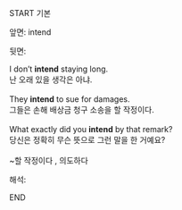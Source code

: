 START
기본

앞면:
intend


뒷면:
<div>I don’t <strong>intend</strong> staying long. </div><div><div>난 오래 있을 생각은 아냐.<br><br><div>They <strong>intend</strong> to sue for damages. </div><div><div>그들은 손해 배상금 청구 소송을 할 작정이다.<br><br><div>What exactly did you <strong>intend</strong> by that remark? </div><div><div>당신은 정확히 무슨 뜻으로 그런 말을 한 거예요?<br><br>~할 작정이다 , 의도하다</div></div></div></div></div></div>


해석:

END